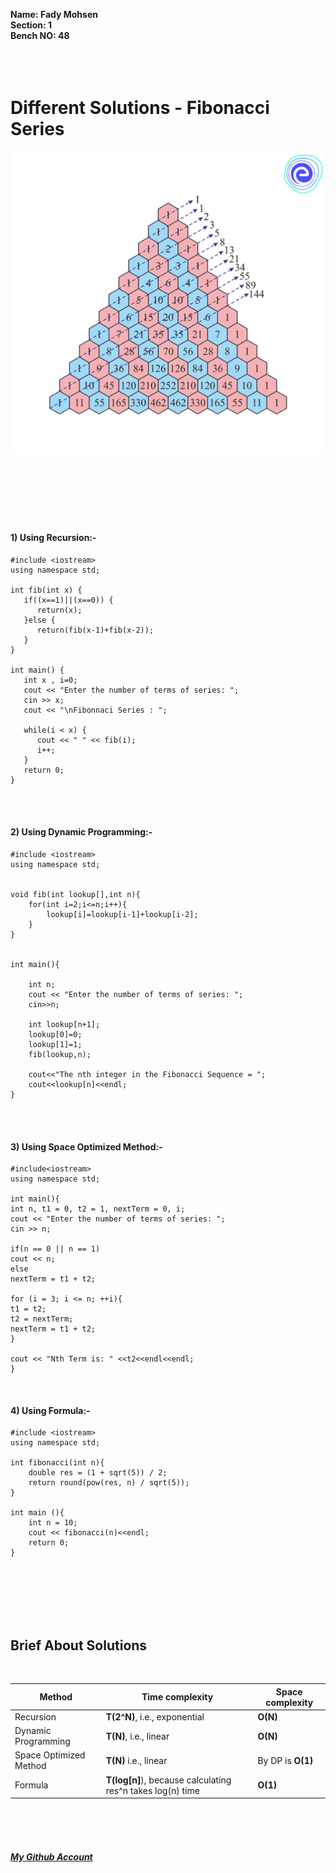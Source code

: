 **Name: Fady Mohsen** <br/>
**Section: 1** <br/>
**Bench NO: 48** <br/>
<br/>
<br/>
<br/>


# Different Solutions - Fibonacci Series
![Fibonacci Series](Fibonacci-series.png) <br/> <br/> <br/> <br/>
<br/>
<br/>
<br/>


#### 1) Using Recursion:-
```
#include <iostream>
using namespace std;

int fib(int x) {
   if((x==1)||(x==0)) {
      return(x);
   }else {
      return(fib(x-1)+fib(x-2));
   }
}

int main() {
   int x , i=0;
   cout << "Enter the number of terms of series: ";
   cin >> x;
   cout << "\nFibonnaci Series : ";
   
   while(i < x) {
      cout << " " << fib(i);
      i++;
   }
   return 0;
}
```
<br/>
<br/>



#### 2) Using Dynamic Programming:-
```
#include <iostream>
using namespace std;


void fib(int lookup[],int n){
    for(int i=2;i<=n;i++){
        lookup[i]=lookup[i-1]+lookup[i-2];
    }
}


int main(){

    int n;
    cout << "Enter the number of terms of series: ";
    cin>>n;

    int lookup[n+1];
    lookup[0]=0;
    lookup[1]=1;
    fib(lookup,n);

    cout<<"The nth integer in the Fibonacci Sequence = ";
    cout<<lookup[n]<<endl;
}
```
<br/>
<br/>

#### 3) Using Space Optimized Method:-
```
#include<iostream>
using namespace std;

int main(){
int n, t1 = 0, t2 = 1, nextTerm = 0, i;
cout << "Enter the number of terms of series: ";
cin >> n;

if(n == 0 || n == 1)
cout << n;
else
nextTerm = t1 + t2;

for (i = 3; i <= n; ++i){
t1 = t2;
t2 = nextTerm;
nextTerm = t1 + t2;
}

cout << "Nth Term is: " <<t2<<endl<<endl;
}
```
<br/>
<bt/>

#### 4) Using Formula:-
```
#include <iostream>
using namespace std;

int fibonacci(int n){
    double res = (1 + sqrt(5)) / 2;
    return round(pow(res, n) / sqrt(5));
}

int main (){
    int n = 10; 
    cout << fibonacci(n)<<endl;
    return 0;
}
```
<br/>
<bt/>
<br/>
<br/>
<br/>
<br/>



## Brief About Solutions
<br>

| Method  | Time complexity | Space complexity |
| ------------- | ------------- | ------------- |
| Recursion  | **T(2^N)**, i.e., exponential  | **O(N)**  |
| Dynamic Programming  | **T(N)**, i.e., linear  | **O(N)**  |
| Space Optimized Method  | **T(N)** i.e., linear | By DP is **O(1)**  |
| Formula | **T(log[n]**), because calculating res^n takes log(n) time | **O(1)**  |



<br/>
<br/>
<br/>



#### [*My Github Account*](https://github.com/fadymohsen/fibnacci-series)
